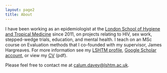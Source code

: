 ```yaml
---
layout: page2
title: About
---
```


I have been working as an epidemiologist at the [London School of Hygiene and Tropical Medicine](https://www.lshtm.ac.uk) since  2011, on projects relating to HIV, sex work, stepped-wedge trials, education, and mental health. I teach on an MSc course on Evaluation methods that I co-founded with my supervisor, James Hargreaves. For more information see my [LSHTM profile](https://www.lshtm.ac.uk/aboutus/people/davey.calum), [Google Scholar account](https://scholar.google.co.uk/citations?user=pm4eXUEAAAAJ&hl=en), or view my [CV](files/cv.pdf) (pdf).

Please feel free to contact me at [calum.davey@lshtm.ac.uk](calum.davey@lshtm.ac.uk).
